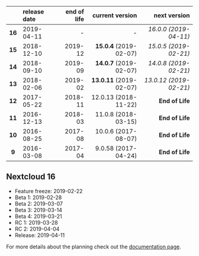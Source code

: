 

|        | release date      | end of life      | current version          | next version
|:------:|:------------------|-----------------:|-------------------------:|---------------------------:
| **16** | 2019-04-11        | *-*              | *-*                      | *16.0.0 (2019-04-11)*
| **15** | 2018-12-10        | 2019-12          | **15.0.4** (2019-02-07)  | *15.0.5 (2019-02-21)*
| **14** | 2018-09-10        | 2019-09          | **14.0.7** (2019-02-07)  | *14.0.8 (2019-02-21)*
| **13** | 2018-02-06        | 2019-02          | **13.0.11** (2019-02-07) | *13.0.12 (2019-02-21)*
| **12** | 2017-05-22        | 2018-11          | 12.0.13 (2018-11-22)     | **End of Life**
| **11** | 2016-12-13        | 2018-03          | 11.0.8 (2018-03-15)      | **End of Life**
| **10** | 2016-08-25        | 2017-08          | 10.0.6 (2017-08-07)      | **End of Life**
|  **9** | 2016-03-08        | 2017-04          | 9.0.58 (2017-04-24)      | **End of Life**
 
## Nextcloud 16

* Feature freeze: 2019-02-22
* Beta 1: 2019-02-28
* Beta 2: 2019-03-07
* Beta 3: 2019-03-14
* Beta 4: 2019-03-21
* RC 1: 2019-03-28
* RC 2: 2019-04-04
* Release: 2019-04-11


For more details about the planning check out the [documentation page](https://docs.nextcloud.com/server/stable/admin_manual/release_schedule.html).